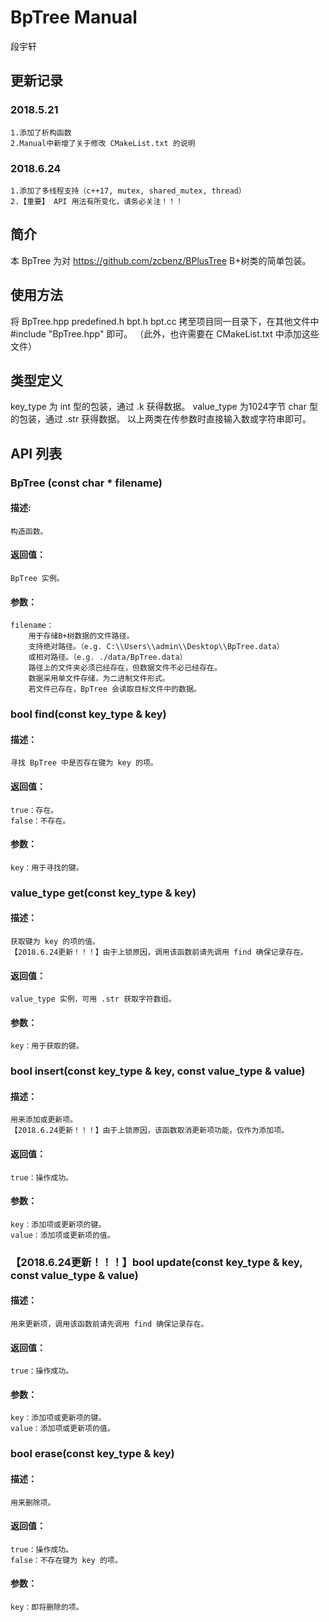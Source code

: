 # BpTree Manual
段宇轩

## 更新记录

### 2018.5.21
	1.添加了析构函数
	2.Manual中新增了关于修改 CMakeList.txt 的说明
	
### 2018.6.24
	1.添加了多线程支持（c++17, mutex, shared_mutex, thread）
	2.【重要】 API 用法有所变化，请务必关注！！！

## 简介

本 BpTree 为对 https://github.com/zcbenz/BPlusTree B+树类的简单包装。

## 使用方法

将 BpTree.hpp predefined.h bpt.h bpt.cc 拷至项目同一目录下，在其他文件中 #include "BpTree.hpp" 即可。
（此外，也许需要在 CMakeList.txt 中添加这些文件）

## 类型定义

key_type 为 int 型的包装，通过 .k 获得数据。
value_type 为1024字节 char 型的包装，通过 .str 获得数据。
以上两类在传参数时直接输入数或字符串即可。

## API 列表

### BpTree (const char * filename)
#### 描述:
	构造函数。
#### 返回值： 
	BpTree 实例。
#### 参数：
	filename：
		用于存储B+树数据的文件路径。
		支持绝对路径。（e.g. C:\\Users\\admin\\Desktop\\BpTree.data）
		或相对路径。（e.g. ./data/BpTree.data）
		路径上的文件夹必须已经存在，但数据文件不必已经存在。
		数据采用单文件存储，为二进制文件形式。
		若文件已存在，BpTree 会读取目标文件中的数据。
		
		
### bool find(const key_type & key)
#### 描述：
	寻找 BpTree 中是否存在键为 key 的项。
#### 返回值：
	true：存在。
	false：不存在。
#### 参数：
	key：用于寻找的键。
	
		
### value_type get(const key_type & key)
#### 描述：
	获取键为 key 的项的值。
	【2018.6.24更新！！！】由于上锁原因，调用该函数前请先调用 find 确保记录存在。
#### 返回值：
	value_type 实例，可用 .str 获取字符数组。
#### 参数：
	key：用于获取的键。
	
	
### bool insert(const key_type & key, const value_type & value)
#### 描述：
	用来添加或更新项。
	【2018.6.24更新！！！】由于上锁原因，该函数取消更新项功能，仅作为添加项。
#### 返回值：
	true：操作成功。
#### 参数：
	key：添加项或更新项的键。
	value：添加项或更新项的值。
	
	
### 【2018.6.24更新！！！】bool update(const key_type & key, const value_type & value)
#### 描述：
	用来更新项，调用该函数前请先调用 find 确保记录存在。
#### 返回值：
	true：操作成功。
#### 参数：
	key：添加项或更新项的键。
	value：添加项或更新项的值。
	
	
### bool erase(const key_type & key)
#### 描述：
	用来删除项。
#### 返回值：
	true：操作成功。
	false：不存在键为 key 的项。
#### 参数：
	key：即将删除的项。
	